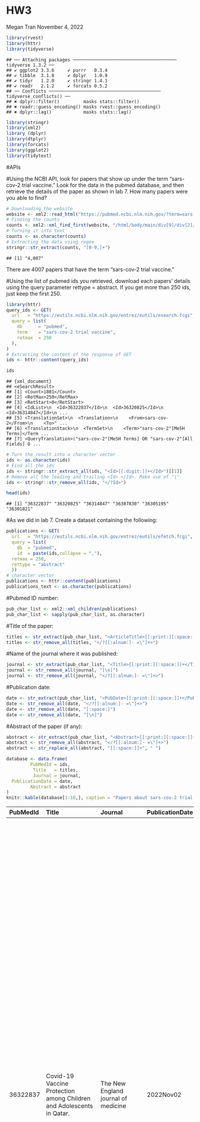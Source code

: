 HW3
================
Megan Tran
November 4, 2022

``` r
library(rvest)
library(httr)
library(tidyverse)
```

    ## ── Attaching packages ─────────────────────────────────────── tidyverse 1.3.2 ──
    ## ✔ ggplot2 3.3.6     ✔ purrr   0.3.4
    ## ✔ tibble  3.1.8     ✔ dplyr   1.0.9
    ## ✔ tidyr   1.2.0     ✔ stringr 1.4.1
    ## ✔ readr   2.1.2     ✔ forcats 0.5.2
    ## ── Conflicts ────────────────────────────────────────── tidyverse_conflicts() ──
    ## ✖ dplyr::filter()         masks stats::filter()
    ## ✖ readr::guess_encoding() masks rvest::guess_encoding()
    ## ✖ dplyr::lag()            masks stats::lag()

``` r
library(stringr)
library(xml2)
library (dplyr)
library(dtplyr)
library(forcats)
library(ggplot2)
library(tidytext)
```

\#APIs

\#Using the NCBI API, look for papers that show up under the term
“sars-cov-2 trial vaccine.” Look for the data in the pubmed database,
and then retrieve the details of the paper as shown in lab 7. How many
papers were you able to find?

``` r
# Downloading the website
website <- xml2::read_html("https://pubmed.ncbi.nlm.nih.gov/?term=sars-cov-2+trial+vaccine")
# Finding the counts
counts <- xml2::xml_find_first(website, "/html/body/main/div[9]/div[2]/div[2]/div[1]/div[1]")
# Turning it into text
counts <- as.character(counts)
# Extracting the data using regex
stringr::str_extract(counts, "[0-9,]+")
```

    ## [1] "4,007"

There are 4007 papers that have the term “sars-cov-2 trial vaccine.”

\#Using the list of pubmed ids you retrieved, download each papers’
details using the query parameter rettype = abstract. If you get more
than 250 ids, just keep the first 250.

``` r
library(httr)
query_ids <- GET(
  url   = "https://eutils.ncbi.nlm.nih.gov/entrez/eutils/esearch.fcgi",
  query = list(
    db      = "pubmed",
    term    = "sars-cov-2 trial vaccine",
    retmax  = 250
  ), 
)
# Extracting the content of the response of GET
ids <- httr::content(query_ids)

ids
```

    ## {xml_document}
    ## <eSearchResult>
    ## [1] <Count>1801</Count>
    ## [2] <RetMax>250</RetMax>
    ## [3] <RetStart>0</RetStart>
    ## [4] <IdList>\n  <Id>36322837</Id>\n  <Id>36320825</Id>\n  <Id>36314847</Id>\n ...
    ## [5] <TranslationSet>\n  <Translation>\n    <From>sars-cov-2</From>\n    <To>" ...
    ## [6] <TranslationStack>\n  <TermSet>\n    <Term>"sars-cov-2"[MeSH Terms]</Term ...
    ## [7] <QueryTranslation>("sars-cov-2"[MeSH Terms] OR "sars-cov-2"[All Fields] O ...

``` r
# Turn the result into a character vector
ids <- as.character(ids)
# Find all the ids 
ids <- stringr::str_extract_all(ids, "<Id>[[:digit:]]+</Id>")[[1]]
# Remove all the leading and trailing <Id> </Id>. Make use of "|"
ids <- stringr::str_remove_all(ids, "</?Id>")

head(ids)
```

    ## [1] "36322837" "36320825" "36314847" "36307830" "36305195" "36301821"

\#As we did in lab 7. Create a dataset containing the following:

``` r
publications <- GET(
  url   = "https://eutils.ncbi.nlm.nih.gov/entrez/eutils/efetch.fcgi",
  query = list(
    db  = "pubmed",
    id  = paste(ids,collapse = ","),
  retmax = 250,
  rettype = "abstract"
  ))
# character vector
publications <- httr::content(publications)
publications_text <- as.character(publications)
```

\#Pubmed ID number:

``` r
pub_char_list <- xml2::xml_children(publications)
pub_char_list <- sapply(pub_char_list, as.character)
```

\#Title of the paper:

``` r
titles <- str_extract(pub_char_list, "<ArticleTitle>[[:print:][:space:]]+</ArticleTitle>")
titles <- str_remove_all(titles, "</?[[:alnum:]- =\"]+>")
```

\#Name of the journal where it was published:

``` r
journal <- str_extract(pub_char_list, "<Title>[[:print:][:space:]]+</Title>")
journal <- str_remove_all(journal, "[\n]")
journal <- str_remove_all(journal, "</?[[:alnum:]- =\"]+>")
```

\#Publication date:

``` r
date <- str_extract(pub_char_list, "<PubDate>[[:print:][:space:]]+</PubDate>")
date <- str_remove_all(date, "</?[[:alnum:]- =\"]+>")
date <- str_remove_all(date, "[:space:]")
date <- str_remove_all(date, "[\n]")
```

\#Abstract of the paper (if any):

``` r
abstract <- str_extract(pub_char_list, "<Abstract>[[:print:][:space:]]+</Abstract>")
abstract <- str_remove_all(abstract, "</?[[:alnum:]- =\"]+>")
abstract <- str_replace_all(abstract, "[[:space:]]+", " ")
```

``` r
database <- data.frame(
         PubMedId = ids,
          Title   = titles,
          Journal = journal,
  PublicationDate = date,
         Abstract = abstract
)
knitr::kable(database[1:10,], caption = "Papers about sars-cov-2 trial vaccine")
```

| PubMedId | Title                                                                                                                                                                                                                 | Journal                                           | PublicationDate | Abstract                                                                                                                                                                                                                                                                                                                                                                                                                                                                                                                                                                                                                                                                                                                                                                                                                                                                                                                                                                                                                                                                                                                                                                                                                                                                                                                                                                                                                                                                                                                                                                                                                                                                                                                                                                                                                                                                                                                                                                                                                                                                                                                                                                                                                                                                                                                                                                                                                                                                                                                                                                                                                                                                                                                                                                                                                                                                                                                                                                                                                                                                                                                                                                                                                                                                                                                                                                                                                                                                                                                                                                                                                                                                                                                                                                           |
|:---------|:----------------------------------------------------------------------------------------------------------------------------------------------------------------------------------------------------------------------|:--------------------------------------------------|:----------------|:-----------------------------------------------------------------------------------------------------------------------------------------------------------------------------------------------------------------------------------------------------------------------------------------------------------------------------------------------------------------------------------------------------------------------------------------------------------------------------------------------------------------------------------------------------------------------------------------------------------------------------------------------------------------------------------------------------------------------------------------------------------------------------------------------------------------------------------------------------------------------------------------------------------------------------------------------------------------------------------------------------------------------------------------------------------------------------------------------------------------------------------------------------------------------------------------------------------------------------------------------------------------------------------------------------------------------------------------------------------------------------------------------------------------------------------------------------------------------------------------------------------------------------------------------------------------------------------------------------------------------------------------------------------------------------------------------------------------------------------------------------------------------------------------------------------------------------------------------------------------------------------------------------------------------------------------------------------------------------------------------------------------------------------------------------------------------------------------------------------------------------------------------------------------------------------------------------------------------------------------------------------------------------------------------------------------------------------------------------------------------------------------------------------------------------------------------------------------------------------------------------------------------------------------------------------------------------------------------------------------------------------------------------------------------------------------------------------------------------------------------------------------------------------------------------------------------------------------------------------------------------------------------------------------------------------------------------------------------------------------------------------------------------------------------------------------------------------------------------------------------------------------------------------------------------------------------------------------------------------------------------------------------------------------------------------------------------------------------------------------------------------------------------------------------------------------------------------------------------------------------------------------------------------------------------------------------------------------------------------------------------------------------------------------------------------------------------------------------------------------------------------------------------------|
| 36322837 | Covid-19 Vaccine Protection among Children and Adolescents in Qatar.                                                                                                                                                  | The New England journal of medicine               | 2022Nov02       | The BNT162b2 vaccine against coronavirus disease 2019 (Covid-19) has been authorized for use in children 5 to 11 years of age and adolescents 12 to 17 years of age but in different antigen doses. We assessed the real-world effectiveness of the BNT162b2 vaccine against infection with severe acute respiratory syndrome coronavirus 2 (SARS-CoV-2) among children and adolescents in Qatar. To compare the incidence of SARS-CoV-2 infection in the national cohort of vaccinated participants with the incidence in the national cohort of unvaccinated participants, we conducted three matched, retrospective, target-trial, cohort studies - one assessing data obtained from children 5 to 11 years of age after the B.1.1.529 (omicron) variant became prevalent and two assessing data from adolescents 12 to 17 years of age before the emergence of the omicron variant (pre-omicron study) and after the omicron variant became prevalent. Associations were estimated with the use of Cox proportional-hazards regression models. Among children, the overall effectiveness of the 10-μg primary vaccine series against infection with the omicron variant was 25.7% (95% confidence interval \[CI\], 10.0 to 38.6). Effectiveness was highest (49.6%; 95% CI, 28.5 to 64.5) right after receipt of the second dose but waned rapidly thereafter and was negligible after 3 months. Effectiveness was 46.3% (95% CI, 21.5 to 63.3) among children 5 to 7 years of age and 16.6% (95% CI, -4.2 to 33.2) among those 8 to 11 years of age. Among adolescents, the overall effectiveness of the 30-μg primary vaccine series against infection with the omicron variant was 30.6% (95% CI, 26.9 to 34.1), but many adolescents had been vaccinated months earlier. Effectiveness waned over time since receipt of the second dose. Effectiveness was 35.6% (95% CI, 31.2 to 39.6) among adolescents 12 to 14 years of age and 20.9% (95% CI, 13.8 to 27.4) among those 15 to 17 years of age. In the pre-omicron study, the overall effectiveness of the 30-μg primary vaccine series against SARS-CoV-2 infection among adolescents was 87.6% (95% CI, 84.0 to 90.4) and waned relatively slowly after receipt of the second dose. Vaccination in children was associated with modest, rapidly waning protection against omicron infection. Vaccination in adolescents was associated with stronger, more durable protection, perhaps because of the larger antigen dose. (Funded by Weill Cornell Medicine-Qatar and others.). Copyright © 2022 Massachusetts Medical Society.                                                                                                                                                                                                                                                                                                                                                                                                                                                                                                                                                                                                                                                                                                                                                                                                                                                                                                                                                                                                                                                                                                                                                                                     |
| 36320825 | Withholding methotrexate after vaccination with ChAdOx1 nCov19 in patients with rheumatoid or psoriatic arthritis in India (MIVAC I and II): results of two, parallel, assessor-masked, randomised controlled trials. | The Lancet. Rheumatology                          | 2022Nov         | There is a necessity for an optimal COVID-19 vaccination strategy for vulnerable population groups, including people with autoimmune inflammatory arthritis on immunosuppressants such as methotrexate, which inhibit vaccine-induced immunity against SARS-CoV-2. Thus, we aimed to assess the effects of withholding methotrexate for 2 weeks after each dose of ChAdOx1 nCov-19 (Oxford-AstraZeneca) vaccine (MIVAC I) or only after the second dose of vaccine (MIVAC II) compared with continuation of methotrexate, in terms of post-vaccination antibody titres and disease flare rates. MIVAC I and II were two parallel, independent, assessor-masked, randomised trials. The trials were done at a single centre (Dr Shenoy’s Centre for Arthritis and Rheumatism Excellence; Kochi, India) in people with either rheumatoid arthritis or psoriatic arthritis with stable disease activity, who had been on a fixed dose of methotrexate for the preceding 6 weeks. Those with previous COVID-19 or who were positive for anti-SARS-CoV-2 nucleocapsid antibodies were excluded from the trials. People on high-dose corticosteroids and rituximab were also excluded, whereas other disease-modifying antirheumatic drugs were allowed. In MIVAC I, participants were randomly assigned (1:1) to stop methotrexate treatment for 2 weeks after each vaccine dose or to continue methotrexate treatment. In MIVAC II, participants who had continued methotrexate during the first dose of vaccine were randomly assigned (1:1) to withhold methotrexate for 2 weeks after the second dose of vaccine or to continue to take methotrexate. The treating physician was masked to the group assignments. The primary outcome for both MIVAC I and MIVAC II was the titre (absolute value) of anti-receptor binding domain (RBD) antibody measured 4 weeks after the second dose of vaccine. All analyses were done per protocol. The trials were registered with the Clinical Trials Registry- India, number CTRI/2021/07/034639 (MIVAC I) and CTRI/2021/07/035307 (MIVAC II). Between July 6 and Dec 15, 2021, participants were recruited to the trials. In MIVAC I, 250 participants were randomly assigned and 158 completed the study as per the protocol (80 in the methotrexate hold group and 78 in the control group; 148 \[94%\] were women and 10 \[6%\] were men). The median post-vaccination antibody titres in the methotrexate hold group were significantly higher compared with the control group (2484·0 IU/mL, IQR 1050·0-4388·8 vs 1147·5 IU/mL, 433·5-2360·3; p=0·0014). In MIVAC II, 178 participants were randomly assigned and 157 completed the study per protocol (76 in the methotrexate hold group and 81 in the control group; 135 \[86%\] were women and 22 \[14%\] were men). The methotrexate hold group had higher post-vaccination antibody titres compared with the control group (2553·5 IU/ml, IQR 1792·5-4823·8 vs 990·5, 356·1-2252·5; p\<0·0001). There were no reports of any serious adverse events during the trial period. Withholding methotrexate after both ChAdOx1 nCov-19 vaccine doses and after only the second dose led to higher anti-RBD antibody titres compared with continuation of methotrexate. However, withholding methotrexate only after the second vaccine dose resulted in a similar humoral response to holding methotrexate after both vaccine doses, without an increased risk of arthritis flares. Hence, interruption of methotrexate during the second dose of ChAdOx1 nCov-19 vaccine appears to be a safe and effective strategy to improve the antibody response in patients with rheumatoid or psoriatic arthritis. Indian Rheumatology Association. © 2022 Elsevier Ltd. All rights reserved. |
| 36314847 | An online community peer support intervention to promote COVID-19 vaccine information among essential workers: a randomized trial.                                                                                    | Annals of medicine                                | 2022Dec         | Vaccine hesitancy is still rampant in the United States, including health care personnel. Vaccination of frontline essential workers (e.g. health care workers) is very important, especially during a pandemic. We tested the efficacy of a 4-week online, peer-led intervention (Harnessing Online Peer Education) to promote requests for COVID-19 vaccine information among essential workers. Participants (N = 120) and peer leaders (N = 12) were recruited through online advertisements from July 23 to August 20, 2021. Eligibility criteria included: 18 years or older, U.S. resident, English speaker, part of phase 1a or 1 b of COVID-19 vaccine rollout (e.g. frontline essential workers), hadn’t received a COVID-19 vaccine but able to receive one. This was a parallel assignment randomised trial. STATA was used to create a randomisation using a random number generator so that all possible assignments of participants and peer leaders to groups were equally likely. Participants were randomly assigned to intervention or control arms that consisted of two private, hidden Facebook groups, each with 30 participants. Peer leaders were randomly assigned to an intervention group, each with six peer leaders. Participants in the intervention arm were randomly assigned to three peer leaders. Participants were blinded after assignment. Peer leaders were tasked with reaching out to their assigned participants at least three times each week. Participants completed a baseline and a post intervention survey. The study is registered on ClinicalTrials.org under identifier NCT04376515 and is no longer recruiting. This work was supported by the NIAID under grant 5R01AI132030-05. A total of 101 participants analysed (50 intervention and 51 control). Six people in the intervention group and 0 people in the control group requested vaccine information. Ten people in the intervention group and six people in the control group provided proof of vaccination. The odds of requesting vaccine information in the intervention group was 13 times that in the control group (95% confidence interval: (1.5, 1772), p-value = 0.015). Thirty-seven participants in the intervention group and 31 in the control group were engaged at some point during the study. Results suggest peer-led online community groups may help to disseminate health information, aid public health efforts, and combat vaccine hesitancy. Key MessagesThe odds of requesting vaccine information was 13 times in the intervention group.Peer-led online communities may help to disseminate information and aid public health efforts to combat vaccine hesitancy.                                                                                                                                                                                                                                                                                                                                                                                                                                                                                                                                                                                                                                                                                                                                                                                                                                                                                                                                                                                                                                                                      |
| 36307830 | Improving pediatric COVID-19 vaccine uptake using an mHealth tool (MoVeUp): study protocol for a randomized, controlled trial.                                                                                        | Trials                                            | 2022Oct28       | Coronavirus disease 2019 (COVID-19) vaccines demonstrate excellent effectiveness against infection, severe disease, and death. However, pediatric COVID-19 vaccination rates lag among individuals from rural and other medically underserved communities. The research objective of the current protocol is to determine the effectiveness of a vaccine communication mobile health (mHealth) application (app) on parental decisions to vaccinate their children against COVID-19. Custodial parents/caregivers with ≥ 1 child eligible for COVID-19 vaccination who have not yet received the vaccine will be randomized to download one of two mHealth apps. The intervention app will address logistical and motivational barriers to pediatric COVID-19 vaccination. Participants will receive eight weekly push notifications followed by two monthly push notifications (cues to action) regarding vaccinating their child. Through branching logic, users will access customized content based on their locality, degree of rurality-urbanicity, primary language (English/Spanish), race/ethnicity, and child’s age to address COVID-19 vaccine knowledge and confidence gaps. The control app will provide push notifications and information on general pediatric health and infection prevention and mitigation strategies based on recommendations from the American Academy of Pediatrics (AAP) and the Centers for Disease Control and Prevention (CDC). The primary outcome is the proportion of children who complete COVID-19 vaccination series. Secondary outcomes include the proportion of children who receive ≥ 1 dose of COVID-19 vaccine and changes in parent/caregiver scores from baseline to immediately post-intervention on the modified WHO SAGE Vaccine Hesitancy Scale adapted for the COVID-19 vaccine. The COVID-19 pandemic inflicts disproportionate harm on individuals from underserved communities, including those in rural settings. Maximizing vaccine uptake in these communities will decrease infection rates, severe illness, and death. Given that most US families from these communities use smart phones, mHealth interventions hold the promise of broad uptake. Bundling multiple mHealth vaccine uptake interventions into a single app may maximize the impact of deploying such a tool to increase COVID-19 vaccination. The new knowledge to be gained from this study will directly inform future efforts to increase COVID-19 vaccination rates across diverse settings and provide an evidentiary base for app-based vaccine communication tools that can be adapted to future vaccine-deployment efforts. ClinicalTrials.gov NCT05386355 . Registered on May 23, 2022. © 2022. The Author(s).                                                                                                                                                                                                                                                                                                                                                                                                                                                                                                                                                                                                                                                                                                                                                                                                                                                                                                                                                                                                                      |
| 36305195 | Deep learning in drug discovery: a futuristic modality to materialize the large datasets for cheminformatics.                                                                                                         | Journal of biomolecular structure & dynamics      | 2022Oct28       | Artificial intelligence (AI) development imitates the workings of the human brain to comprehend modern problems. The traditional approaches such as high throughput screening (HTS) and combinatorial chemistry are lengthy and expensive to the pharmaceutical industry as they can only handle a smaller dataset. Deep learning (DL) is a sophisticated AI method that uses a thorough comprehension of particular systems. The pharmaceutical industry is now adopting DL techniques to enhance the research and development process. Multi-oriented algorithms play a crucial role in the processing of QSAR analysis, de novo drug design, ADME evaluation, physicochemical analysis, preclinical development, followed by clinical trial data precision. In this study, we investigated the performance of several algorithms, including deep neural networks (DNN), convolutional neural networks (CNN) and multi-task learning (MTL), with the aim of generating high-quality, interpretable big and diverse databases for drug design and development. Studies have demonstrated that CNN, recurrent neural network and deep belief network are compatible, accurate and effective for the molecular description of pharmacodynamic properties. In Covid-19, existing pharmacological compounds has also been repurposed using DL models. In the absence of the Covid-19 vaccine, remdesivir and oseltamivir have been widely employed to treat severe SARS-CoV-2 infections. In conclusion, the results indicate the potential benefits of employing the DL strategies in the drug discovery process.Communicated by Ramaswamy H. Sarma.                                                                                                                                                                                                                                                                                                                                                                                                                                                                                                                                                                                                                                                                                                                                                                                                                                                                                                                                                                                                                                                                                                                                                                                                                                                                                                                                                                                                                                                                                                                                                                                                                                                                                                                                                                                                                                                                                                                                                                                                                                                                                                                                 |
| 36301821 | Immunogenicity and reactogenicity of SARS-CoV-2 vaccines in people living with HIV in the Netherlands: A nationwide prospective cohort study.                                                                         | PLoS medicine                                     | 2022Oct         | Vaccines can be less immunogenic in people living with HIV (PLWH), but for SARS-CoV-2 vaccinations this is unknown. In this study we set out to investigate, for the vaccines currently approved in the Netherlands, the immunogenicity and reactogenicity of SARS-CoV-2 vaccinations in PLWH. We conducted a prospective cohort study to examine the immunogenicity of BNT162b2, mRNA-1273, ChAdOx1-S, and Ad26.COV2.S vaccines in adult PLWH without prior COVID-19, and compared to HIV-negative controls. The primary endpoint was the anti-spike SARS-CoV-2 IgG response after mRNA vaccination. Secondary endpoints included the serological response after vector vaccination, anti-SARS-CoV-2 T-cell response, and reactogenicity. Between 14 February and 7 September 2021, 1,154 PLWH (median age 53 \[IQR 44-60\] years, 85.5% male) and 440 controls (median age 43 \[IQR 33-53\] years, 28.6% male) were included in the final analysis. Of the PLWH, 884 received BNT162b2, 100 received mRNA-1273, 150 received ChAdOx1-S, and 20 received Ad26.COV2.S. In the group of PLWH, 99% were on antiretroviral therapy, 97.7% were virally suppressed, and the median CD4+ T-cell count was 710 cells/μL (IQR 520-913). Of the controls, 247 received mRNA-1273, 94 received BNT162b2, 26 received ChAdOx1-S, and 73 received Ad26.COV2.S. After mRNA vaccination, geometric mean antibody concentration was 1,418 BAU/mL in PLWH (95% CI 1322-1523), and after adjustment for age, sex, and vaccine type, HIV status remained associated with a decreased response (0.607, 95% CI 0.508-0.725, p \< 0.001). All controls receiving an mRNA vaccine had an adequate response, defined as \>300 BAU/mL, whilst in PLWH this response rate was 93.6%. In PLWH vaccinated with mRNA-based vaccines, higher antibody responses were predicted by CD4+ T-cell count 250-500 cells/μL (2.845, 95% CI 1.876-4.314, p \< 0.001) or \>500 cells/μL (2.936, 95% CI 1.961-4.394, p \< 0.001), whilst a viral load \> 50 copies/mL was associated with a reduced response (0.454, 95% CI 0.286-0.720, p = 0.001). Increased IFN-γ, CD4+ T-cell, and CD8+ T-cell responses were observed after stimulation with SARS-CoV-2 spike peptides in ELISpot and activation-induced marker assays, comparable to controls. Reactogenicity was generally mild, without vaccine-related serious adverse events. Due to the control of vaccine provision by the Dutch National Institute for Public Health and the Environment, there were some differences between vaccine groups in the age, sex, and CD4+ T-cell counts of recipients. After vaccination with BNT162b2 or mRNA-1273, anti-spike SARS-CoV-2 antibody levels were reduced in PLWH compared to HIV-negative controls. To reach and maintain the same serological responses as HIV-negative controls, additional vaccinations are probably required. The trial was registered in the Netherlands Trial Register (NL9214). <https://www.trialregister.nl/trial/9214>.                                                                                                                                                                                                                                                                                                                                                                                                                                                                                                                                                                                                                                                                                                                                                               |
| 36299427 | Fluvoxamine for Outpatient Treatment of COVID-19: A Decentralized, Placebo-controlled, Randomized, Platform Clinical Trial.                                                                                           | medRxiv : the preprint server for health sciences | 2022Oct18       | The effectiveness of fluvoxamine to shorten symptom duration or prevent hospitalization among outpatients in the US with mild to moderate symptomatic coronavirus disease 2019 (COVID-19) is unclear. ACTIV-6 is an ongoing, decentralized, double-blind, randomized, placebo-controlled platform trial testing repurposed medications in outpatients with mild to moderate COVID-19. A total of 1288 non-hospitalized adults aged ≥30 years with confirmed COVID-19 experiencing ≥2 symptoms of acute infection for ≤7 days prior to randomization were randomized to receive fluvoxamine 50 mg or placebo twice daily for 10 days. The primary outcome was time to sustained recovery, defined as the third of 3 consecutive days without symptoms. Secondary outcomes included composites of hospitalization or death with or without urgent or emergency care visit by day 28. Of 1331 participants randomized (mean \[SD\] age, 48.5 \[12.8\] years; 57% women; 67% reported receiving at least 2 doses of a SARS-CoV-2 vaccine), 1288 completed the trial (n=614 placebo, n=674 fluvoxamine). Median time to recovery was 13 days (IQR 12-13) in the placebo group and 12 days (IQR 11-14) in the fluvoxamine group (hazard ratio \[HR\] 0.96, 95% credible interval \[CrI\] 0.86-1.07; posterior probability for benefit \[HR\>1\]=0.22). Twenty-six participants (3.9%) in the fluvoxamine group were hospitalized or had urgent or emergency care visits compared with 23 (3.8%) in the placebo group (HR 1.1, 95% CrI 0.6-1.8; posterior probability for benefit \[HR\<1\]=0.340). One participant in the fluvoxamine group and 2 in the placebo group were hospitalized; no deaths occurred. Adverse events were uncommon in both groups. Treatment with fluvoxamine 50 mg twice daily for 10 days did not improve time to recovery, compared with placebo, among outpatients with mild to moderate COVID-19. These findings do not support the use of fluvoxamine at this dose and duration in patients with mild to moderate COVID-19.                                                                                                                                                                                                                                                                                                                                                                                                                                                                                                                                                                                                                                                                                                                                                                                                                                                                                                                                                                                                                                                                                                                                                                                                                                                                                                                                                                                                                                                                                                                                                                                                                                                                                                                                |
| 36298743 | Immunogenicity, Safety, and Anti-Viral Efficacy of a Subunit SARS-CoV-2 Vaccine Candidate in Captive Black-Footed Ferrets (Mustela nigripes) and Their Susceptibility to Viral Challenge.                             | Viruses                                           | 2022Oct04       | A preliminary vaccination trial against the emergent pathogen, SARS-CoV-2, was completed in captive black-footed ferrets (Mustela nigripes; BFF) to assess safety, immunogenicity, and anti-viral efficacy. Vaccination and boosting of 15 BFF with purified SARS-CoV-2 S1 subunit protein produced a nearly 150-fold increase in mean antibody titers compared to pre-vaccination titers. Serum antibody responses were highest in young animals, but in all vaccinees, antibody response declined rapidly. Anti-viral activity from vaccinated and unvaccinated BFF was determined in vitro, as well as in vivo with a passive serum transfer study in mice. Transgenic mice that received BFF serum transfers and were subsequently challenged with SARS-CoV-2 had lung viral loads that negatively correlated (p &lt; 0.05) with the BFF serum titer received. Lastly, an experimental challenge study in a small group of BFF was completed to test susceptibility to SARS-CoV-2. Despite viral replication and shedding in the upper respiratory tract for up to 7 days post-challenge, no clinical disease was observed in either vaccinated or naive animals. The lack of morbidity or mortality observed indicates SARS-CoV-2 is unlikely to affect wild BFF populations, but infected captive animals pose a potential risk, albeit low, for humans and other animals.                                                                                                                                                                                                                                                                                                                                                                                                                                                                                                                                                                                                                                                                                                                                                                                                                                                                                                                                                                                                                                                                                                                                                                                                                                                                                                                                                                                                                                                                                                                                                                                                                                                                                                                                                                                                                                                                                                                                                                                                                                                                                                                                                                                                                                                                                                                                                                                                   |
| 36298641 | COVID-19 Vaccines against Omicron Variant: Real-World Data on Effectiveness.                                                                                                                                          | Viruses                                           | 2022Sep20       | The efficacy of vaccines against coronavirus disease 2019 (COVID-19) has now been well established in phase III clinical trials. However, clinical studies based on real-world data remain critical to assess vaccines effectiveness (VE), especially in specific populations and against variants of concern (VOC). This review presents the principles and methods of VE studies and the main available results on VE of COVID-19 vaccines at the time of Omicron circulation. References for this narrative review were identified through searches of PubMed database up to 13 September 2022. The results of phase III clinical trials have been globally confirmed by VE in real-life studies, including in the elderly. Emergence of VOC Omicron emphasized the importance of booster doses to maintain a high level of protection against severe forms. There are still numerous challenges regarding booster(s) and duration of immunity, particularly in specific subpopulations, and regarding the need for adapted vaccines.                                                                                                                                                                                                                                                                                                                                                                                                                                                                                                                                                                                                                                                                                                                                                                                                                                                                                                                                                                                                                                                                                                                                                                                                                                                                                                                                                                                                                                                                                                                                                                                                                                                                                                                                                                                                                                                                                                                                                                                                                                                                                                                                                                                                                                                                                                                                                                                                                                                                                                                                                                                                                                                                                                                                           |
| 36287714 | A Novel RBD-Protein/Peptide Vaccine Elicits Broadly Neutralizing Antibodies and Protects Mice and Macaques against SARS-CoV-2.                                                                                        | Emerging microbes & infections                    | 2022Oct26       | The development of safe and effective vaccines to respond to COVID-19 pandemic/endemic remains a priority. We developed a novel subunit protein-peptide COVID-19 vaccine candidate (UB-612) composed of: (i) receptor binding domain of SARS-CoV-2 spike protein fused to a modified single-chain human IgG1 Fc; (ii) five synthetic peptides incorporating conserved helper and cytotoxic T lymphocyte (Th/CTL) epitopes derived from SARS-CoV-2 structural proteins (three from S2 subunit, one from membrane and one from nucleocapsid), and one universal Th peptide; (iii) aluminum phosphate as adjuvant. The immunogenicity and protective immunity induced by UB-612 vaccine were evaluated in four animal models: Sprague-Dawley rats, AAV-hACE2 transduced BALB/c mice, rhesus and cynomolgus macaques. UB-612 vaccine induced high levels of neutralizing antibody and T-cell responses, in all animals. The immune sera from vaccinated animals neutralized the SARS-CoV-2 original wild-type strains and multiple variants of concern, including Delta and Omicron. The vaccination significantly reduced viral loads, lung pathology scores, and disease progression after intranasal and intratracheal challenge with SARS-CoV-2 in mice, rhesus and cynomolgus macaques. UB-612 has been tested in primary regimens in Phase 1 and Phase 2 clinical studies and is currently being evaluated in a global pivotal Phase 3 clinical study as a single dose heterologous booster.Trial registration: ClinicalTrials.gov identifier: NCT05293665..                                                                                                                                                                                                                                                                                                                                                                                                                                                                                                                                                                                                                                                                                                                                                                                                                                                                                                                                                                                                                                                                                                                                                                                                                                                                                                                                                                                                                                                                                                                                                                                                                                                                                                                                                                                                                                                                                                                                                                                                                                                                                                                                                                                                                     |

Papers about sars-cov-2 trial vaccine

\#Text Mining A new dataset has been added to the data science data
repository
<https://github.com/USCbiostats/data-science-data/tree/master/03_pubmed>.
The dataset contains 3241 abstracts from articles across 5 search terms.
Your job is to analyse these abstracts to find interesting insights.

``` r
if (!file.exists("pubmed.csv")){
  download.file("https://raw.githubusercontent.com/USCbiostats/data-science-data/master/03_pubmed/pubmed.csv", "pubmed.csv", method="libcurl", timeout = 60)
}

data <- read.csv("pubmed.csv")
str(data)
```

    ## 'data.frame':    3241 obs. of  2 variables:
    ##  $ abstract: chr  "Background and aims: Many patients with coronavirus disease 2019 (COVID-19) have underlying cardiovascular (CV)"| __truncated__ "Introduction: Contradictory data have been reported on the incidence of stroke in patients with COVID-19 and th"| __truncated__ "This article aims at collecting all information needed for dentists regarding the COVID-19 pandemic throughout "| __truncated__ "OBJECTIVE. The objective of our study was to determine the misdiagnosis rate of radiologists for coronavirus di"| __truncated__ ...
    ##  $ term    : chr  "covid" "covid" "covid" "covid" ...

\#1. Tokenize the abstracts and count the number of each token. Do you
see anything interesting? Does removing stop words change what tokens
appear as the most frequent? What are the 5 most common tokens for each
search term after removing stopwords?

``` r
data %>%
  unnest_tokens(token, abstract) %>%
  count(token, sort = TRUE) %>%
  top_n(10, n) %>%
  ggplot(aes(n, fct_reorder(token, n))) +
  geom_col()
```

![](HW3_files/figure-gfm/unnamed-chunk-13-1.png)<!-- -->

What I find interesting is that the top couple tokens are stopwords.
Let’s see what happens once I remove them.

``` r
data %>%
  unnest_tokens(token, abstract) %>%
  count(token, sort = TRUE) %>%
  anti_join(stop_words, by = c("token" = "word")) %>%
  # use regular expression to filter out numbers
  filter(!grepl(pattern = "^[0-9]+$", x = token)) %>%
  top_n(5, n) %>%
  ggplot(aes(n, fct_reorder(token, n))) +
  geom_col()
```

![](HW3_files/figure-gfm/unnamed-chunk-14-1.png)<!-- --> Now that the
stopwords are removed, the top 5 tokens are covid, patients, cancer,
prostate, and disease.

\#2. Tokenize the abstracts into bigrams. Find the 10 most common bigram
and visualize them with ggplot2.

``` r
data %>%
  unnest_ngrams(bigram, abstract, n=2) %>%
  count(bigram, sort = TRUE) %>%
  top_n(10, n) %>%
  ggplot(aes(n, fct_reorder(bigram, n))) +
  geom_col()
```

![](HW3_files/figure-gfm/unnamed-chunk-15-1.png)<!-- --> A few of these
bi-grams are pairs of stop words so it’s not super helpful.

\#3. Calculate the TF-IDF value for each word-search term combination.
(here you want the search term to be the “document”) What are the 5
tokens from each search term with the highest TF-IDF value? How are the
results different from the answers you got in question 1?

``` r
data %>%
  unnest_tokens(token, abstract) %>%
  count(term, token, sort = TRUE) %>%
  bind_tf_idf(token, term, n) %>%
  top_n(50, tf_idf) %>%
  arrange(desc(tf_idf)) %>%
  knitr::kable()
```

| term            | token           |    n |        tf |       idf |    tf_idf |
|:----------------|:----------------|-----:|----------:|----------:|----------:|
| covid           | covid           | 7275 | 0.0371050 | 1.6094379 | 0.0597183 |
| prostate cancer | prostate        | 3832 | 0.0311890 | 1.6094379 | 0.0501967 |
| preeclampsia    | eclampsia       | 2005 | 0.0142784 | 1.6094379 | 0.0229802 |
| preeclampsia    | preeclampsia    | 1863 | 0.0132672 | 1.6094379 | 0.0213527 |
| meningitis      | meningitis      |  429 | 0.0091942 | 1.6094379 | 0.0147974 |
| cystic fibrosis | cf              |  625 | 0.0127188 | 0.9162907 | 0.0116541 |
| cystic fibrosis | fibrosis        |  867 | 0.0176435 | 0.5108256 | 0.0090127 |
| cystic fibrosis | cystic          |  862 | 0.0175417 | 0.5108256 | 0.0089608 |
| meningitis      | meningeal       |  219 | 0.0046935 | 1.6094379 | 0.0075539 |
| covid           | pandemic        |  800 | 0.0040803 | 1.6094379 | 0.0065670 |
| covid           | coronavirus     |  647 | 0.0032999 | 1.6094379 | 0.0053110 |
| meningitis      | pachymeningitis |  149 | 0.0031933 | 1.6094379 | 0.0051394 |
| meningitis      | csf             |  206 | 0.0044149 | 0.9162907 | 0.0040453 |
| prostate cancer | androgen        |  305 | 0.0024824 | 1.6094379 | 0.0039953 |
| prostate cancer | psa             |  282 | 0.0022952 | 1.6094379 | 0.0036940 |
| meningitis      | meninges        |  106 | 0.0022718 | 1.6094379 | 0.0036562 |
| preeclampsia    | pregnancy       |  969 | 0.0069006 | 0.5108256 | 0.0035250 |
| covid           | sars            |  372 | 0.0018973 | 1.6094379 | 0.0030536 |
| preeclampsia    | maternal        |  797 | 0.0056757 | 0.5108256 | 0.0028993 |
| cystic fibrosis | cftr            |   86 | 0.0017501 | 1.6094379 | 0.0028167 |
| prostate cancer | prostatectomy   |  215 | 0.0017499 | 1.6094379 | 0.0028164 |
| covid           | cov             |  334 | 0.0017035 | 1.6094379 | 0.0027417 |
| cystic fibrosis | sweat           |   83 | 0.0016891 | 1.6094379 | 0.0027184 |
| preeclampsia    | gestational     |  191 | 0.0013602 | 1.6094379 | 0.0021891 |
| meningitis      | leptomeningeal  |   63 | 0.0013502 | 1.6094379 | 0.0021731 |
| covid           | 2020            |  460 | 0.0023462 | 0.9162907 | 0.0021498 |
| preeclampsia    | placental       |  307 | 0.0021863 | 0.9162907 | 0.0020033 |
| meningitis      | dura            |  102 | 0.0021860 | 0.9162907 | 0.0020030 |
| prostate cancer | castration      |  148 | 0.0012046 | 1.6094379 | 0.0019387 |
| preeclampsia    | placenta        |  167 | 0.0011893 | 1.6094379 | 0.0019141 |
| meningitis      | dural           |   54 | 0.0011573 | 1.6094379 | 0.0018626 |
| meningitis      | cerebrospinal   |   92 | 0.0019717 | 0.9162907 | 0.0018067 |
| preeclampsia    | pe              |  264 | 0.0018800 | 0.9162907 | 0.0017227 |
| preeclampsia    | eclamptic       |  147 | 0.0010468 | 1.6094379 | 0.0016848 |
| cystic fibrosis | pancreatic      |   83 | 0.0016891 | 0.9162907 | 0.0015477 |
| preeclampsia    | trimester       |  133 | 0.0009471 | 1.6094379 | 0.0015244 |
| preeclampsia    | proteinuria     |  223 | 0.0015881 | 0.9162907 | 0.0014551 |
| meningitis      | tuberculous     |   42 | 0.0009001 | 1.6094379 | 0.0014487 |
| meningitis      | mater           |   70 | 0.0015002 | 0.9162907 | 0.0013746 |
| prostate cancer | gleason         |  102 | 0.0008302 | 1.6094379 | 0.0013361 |
| cystic fibrosis | conductance     |   40 | 0.0008140 | 1.6094379 | 0.0013101 |
| covid           | outbreak        |  261 | 0.0013312 | 0.9162907 | 0.0012198 |
| meningitis      | thickening      |   62 | 0.0013288 | 0.9162907 | 0.0012175 |
| meningitis      | aseptic         |   34 | 0.0007287 | 1.6094379 | 0.0011728 |
| covid           | 2019            |  449 | 0.0022901 | 0.5108256 | 0.0011698 |
| preeclampsia    | fetal           |  308 | 0.0021934 | 0.5108256 | 0.0011204 |
| meningitis      | hypertrophic    |  102 | 0.0021860 | 0.5108256 | 0.0011167 |
| prostate cancer | ar              |   85 | 0.0006918 | 1.6094379 | 0.0011134 |
| preeclampsia    | pregnant        |  303 | 0.0021578 | 0.5108256 | 0.0011023 |
| meningitis      | cns             |   55 | 0.0011787 | 0.9162907 | 0.0010801 |

Covid, prostate, eclampsia, preeclampsia, and meningitis are the 5
tokens with highest TF-IDF value. Some of the words are similar to the
top 5 words in Question 1, after removing the stopwords. In this case we
didn’t have to worry about stopwords at all. The words that the 2
methods had in common are covid and prostate.
